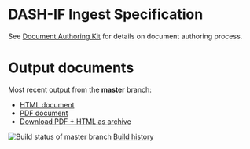 # DASH-IF Ingest Specification

See [Document Authoring Kit](https://dashif.org/DocumentAuthoring/) for details on document authoring process.

# Output documents

Most recent output from the **master** branch:

* [HTML document](https://dashif-documents.azurewebsites.net/Ingest/master/DASH-IF-Ingest.html)
* [PDF document](https://dashif-documents.azurewebsites.net/Ingest/master/DASH-IF-Ingest.pdf)
* [Download PDF + HTML as archive](https://dashif-documents.azurewebsites.net/Ingest/master/DASH-IF-Ingest.zip)

![Build status of master branch](https://dev.azure.com/dashif/Automation/_apis/build/status/Ingest?branchName=master) [Build history](https://dev.azure.com/dashif/Automation/_build?definitionId=7)
